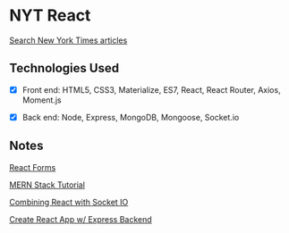 # NYT React

[Search New York Times articles](https://nyt-app.herokuapp.com)


## Technologies Used

- [x] Front end: HTML5, CSS3, Materialize, ES7, React, React Router, Axios, Moment.js

- [x] Back end: Node, Express, MongoDB, Mongoose, Socket.io


## Notes

[React Forms](https://reactjs.org/docs/forms.html)

[MERN Stack Tutorial](https://appdividend.com/2017/06/28/mern-stack-tutorial/)

[Combining React with Socket IO](https://medium.com/dailyjs/combining-react-with-socket-io-for-real-time-goodness-d26168429a34)

[Create React App w/ Express Backend](https://daveceddia.com/create-react-app-express-backend/)